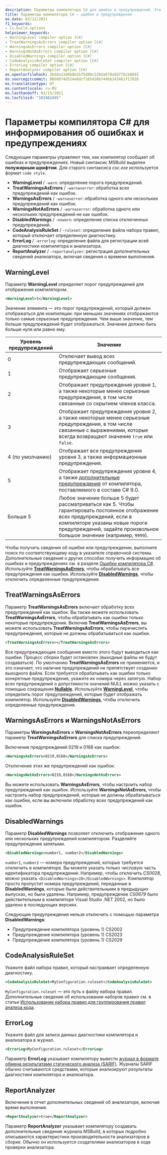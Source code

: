 ```yaml
---
description: Параметры компилятора C# для ошибок и предупреждений. Эти параметры отключают и включают предупреждения, а также управляют предупреждениями как ошибками.
title: Параметры компилятора C# — ошибки и предупреждения
ms.date: 03/12/2021
f1_keywords:
- cs.build.options
helpviewer_keywords:
- WarningLevel compiler option [C#]
- TreatWarningsAsErrors compiler option [C#]
- WarningsAsErrors compiler option [C#]
- WarningsNotAsErrors compiler option [C#]
- DisabledWarnings compiler option [C#]
- CodeAnalysisRuleSet compiler option [C#]
- ErrorLog compiler option [C#]
- ReportAnalyzer compiler option [C#]
ms.openlocfilehash: 2bdda13d6b8b2b75d80c228da678a5b7fbcb8892
ms.sourcegitcommit: 0bb8074d524e0dcf165430b744bb143461f17026
ms.translationtype: HT
ms.contentlocale: ru-RU
ms.lasthandoff: 03/15/2021
ms.locfileid: "103482495"
---
```

# <a name="c-compiler-options-to-report-errors-and-warnings"></a>Параметры компилятора C# для информирования об ошибках и предупреждениях

Следующие параметры управляют тем, как компилятор сообщает об ошибках и предупреждениях. Новый синтаксис MSBuild выделен **полужирным шрифтом**. Для старого синтаксиса *csc.exe* используется формат `code style`.

- **WarningLevel** / `-warn`: определение порога предупреждений.
- **TreatWarningsAsErrors** / `-warnaserror`: обработка всех предупреждений как ошибок.
- **WarningsAsErrors** / `-warnaserror`: обработка одного или нескольких предупреждений как ошибок.
- **WarningsNotAsErrors** / `-warnaserror`: обработка одного или нескольких предупреждений не как ошибок.
- **DisabledWarnings** / `-nowarn`: определение списка отключенных предупреждений.
- **CodeAnalysisRuleSet** / `-ruleset`: определение файла набора правил, который отключает определенную диагностику.
- **ErrorLog** / `-errorlog`: определение файла для регистрации всей диагностики компилятора и анализатора.
- **ReportAnalyzer** / `-reportanalyzer`: регистрация дополнительных сведений анализатора, включая сведения о времени выполнения.

## <a name="warninglevel"></a>WarningLevel

Параметр **WarningLevel** определяет порог предупреждений для отображения компилятором.

```xml
<WarningLevel>3</WarningLevel>
```

Значение элемента — это порог предупреждений, который должен отображаться для компиляции: при меньших значениях отображаются только самые серьезные предупреждения. Чем выше значение, тем больше предупреждений будет отображаться. Значение должно быть больше нуля или равно ему.

|Уровень предупреждений|Значение|
|-------------------|-------------|
|0|Отключает вывод всех предупреждающих сообщений.|
|1|Отображает серьезные предупреждающие сообщения.|  
|2|Отображает предупреждения уровня 1, а также некоторые менее серьезные предупреждения, в том числе связанные со скрытием членов класса.|
|3|Отображает предупреждения уровня 2, а также некоторые менее серьезные предупреждения, в том числе связанные с выражениями, которые всегда возвращают значение `true` или `false`.|
|4 (по умолчанию)|Отображает все предупреждения уровня 3, а также информационные предупреждения.|
|5|Отображает предупреждения уровня 4, а также [дополнительные предупреждения](https://github.com/dotnet/roslyn/blob/a6013f3213c902c0973b2d371c3007217d610533/docs/compilers/CSharp/Warnversion%20Warning%20Waves.md) от компилятора, поставляемого в составе C# 9.0.|
|Больше 5|Любое значение больше 5 будет рассматриваться как 5. Чтобы гарантировать постоянное отображение всех предупреждений, если в компиляторе указаны новые пороги предупреждений, задайте произвольное большое значение (например, `9999`).

Чтобы получить сведения об ошибке или предупреждении, выполните поиск по соответствующему коду в указателе справочной системы. Дополнительные сведения о других способах получить информацию об ошибках и предупреждениях см. в разделе [Ошибки компилятора C#](../compiler-messages/index.md). Используйте [**TreatWarningsAsErrors**](#treatwarningsaserrors), чтобы обрабатывать все предупреждения как ошибки. Используйте [**DisabledWarnings**](#disabledwarnings), чтобы отключить определенные предупреждения.  

## <a name="treatwarningsaserrors"></a>TreatWarningsAsErrors

Параметр **TreatWarningsAsErrors** включает обработку всех предупреждений как ошибок. Вы также можете использовать **TreatWarningsAsErrors**, чтобы обрабатывать как ошибки только некоторые предупреждения. Включив **TreatWarningsAsErrors**, вы можете использовать **TreatWarningsAsErrors**, чтобы перечислить предупреждения, которые не должны обрабатываться как ошибки.

```xml
<TreatWarningsAsErrors></TreatWarningsAsErrors>
```

Все предупреждающие сообщения вместо этого будут выводиться как ошибки. Процесс сборки будет остановлен (выходные файлы не будут создаваться). По умолчанию **TreatWarningsAsErrors** не применяется, и это означает, что наличие предупреждений не препятствует созданию выходного файла. Если требуется обрабатывать как ошибки только конкретные предупреждения, укажите их номера через запятую. Набор всех предупреждений о допустимости значений NULL можно указать с помощью сокращения [**Nullable**](language.md#nullable). Используйте [**WarningLevel**](#warninglevel), чтобы определить порог предупреждений, которые будет отображать компилятор. Используйте [**DisabledWarnings**](#disabledwarnings), чтобы отключить определенные предупреждения.

## <a name="warningsaserrors-and-warningsnotaserrors"></a>WarningsAsErrors и WarningsNotAsErrors

Параметры **WarningsAsErrors** и **WarningsNotAsErrors** переопределяют параметр **TreatWarningsAsErrors** для списка предупреждений.

Включение предупреждений 0219 и 0168 как ошибок:

```xml
<WarningsAsErrors>0219,0168</WarningsAsErrors>
```

Отключение этих же предупреждений как ошибок:

```xml
<WarningsNotAsErrors>0219,0168</WarningsNotAsErrors>
```

Вы можете использовать **WarningsAsErrors**, чтобы настроить набор предупреждений как ошибок. Используйте **WarningsNotAsErrors**, чтобы настроить набор предупреждений, которые не должны обрабатываться как ошибки, если вы включили обработку всех предупреждений как ошибок.

## <a name="disabledwarnings"></a>DisabledWarnings

Параметр **DisabledWarnings** позволяет отключить отображение одного или нескольких предупреждений компилятором. Разделяйте предупреждения запятыми.

```xml
<DisabledWarnings>number1, number2</DisabledWarnings>
```

`number1`, `number2` — номера предупреждений, которые требуется отключить в компиляторе. Вы можете указать только числовую часть идентификатора предупреждения. Например, чтобы отключить *CS0028*, можно указать `<DisabledWarnings>28</DisabledWarnings>`. Компилятор просто пропустит номера предупреждений, переданные в **DisabledWarnings**, которые были действительными в предыдущих выпусках, но были удалены. Например, предупреждение *CS0679* было действительным в компиляторе Visual Studio .NET 2002, но было удалено в последующих версиях.

 Следующие предупреждения нельзя отключить с помощью параметра **DisabledWarnings**:

- Предупреждение компилятора (уровень 1) CS2002  
- Предупреждение компилятора (уровень 1) CS2023
- Предупреждение компилятора (уровень 1) CS2029

## <a name="codeanalysisruleset"></a>CodeAnalysisRuleSet

Укажите файл набора правил, который настраивает определенную диагностику.

```xml
<CodeAnalysisRuleSet>MyConfiguration.ruleset</CodeAnalysisRuleSet>
```

`MyConfiguration.ruleset` — это путь к файлу набора правил. Дополнительные сведения об использовании наборов правил см. в статье [Использование набора правил для группирования правил анализа кода](/visualstudio/code-quality/using-rule-sets-to-group-code-analysis-rules).

## <a name="errorlog"></a>ErrorLog

Укажите файл для записи данных диагностики компилятора и анализатора в журнал.

```xml
<ErrorLog>MyConfiguration.ruleset</ErrorLog>
```

Параметр **ErrorLog** указывает компилятору вывести [журнал в формате обмена результатами статического анализа (SARIF)](https://github.com/microsoft/sarif-tutorials/blob/main/docs/1-Introduction.md#:~:text=What%20is%20SARIF%3F,for%20use%20by%20simpler%20tools). Журналы SARIF обычно считываются средствами, которые анализируют результаты диагностики компилятора и анализатора.

## <a name="reportanalyzer"></a>ReportAnalyzer

Включение в отчет дополнительных сведений об анализаторе, включая время выполнения.

```xml
<ReportAnalyzer>true</ReportAnalyzer>
```

Параметр **ReportAnalyzer** указывает компилятору создавать дополнительные сведения журнала MSBuild, в которых подробно описываются характеристики производительности анализаторов в сборке. Обычно он используется создателями анализаторов в ходе проверки анализатора.
